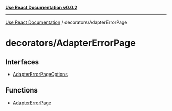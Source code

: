 [**Use React Documentation v0.0.2**](../../README.md)

***

[Use React Documentation](../../modules.md) / decorators/AdapterErrorPage

# decorators/AdapterErrorPage

## Interfaces

- [AdapterErrorPageOptions](interfaces/AdapterErrorPageOptions.md)

## Functions

- [AdapterErrorPage](functions/AdapterErrorPage.md)
